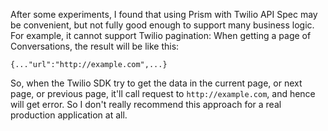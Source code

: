 After some experiments, I found that using Prism with Twilio API Spec may be convenient, but not fully good enough to support many business logic.
For example, it cannot support Twilio pagination:
When getting a page of Conversations, the result will be like this:
```
{..."url":"http://example.com",...}
```
So, when the Twilio SDK try to get the data in the current page, or next page, or previous page, it'll call request to `http://example.com`, and hence will get error.
So I don't really recommend this approach for a real production application at all.
